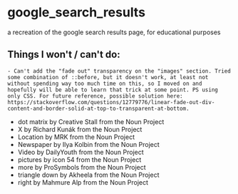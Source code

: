 # google_search_results
a recreation of the google search results page, for educational purposes

## Things I won't / can't do:
    - Can't add the "fade out" transparency on the "images" section. Tried some combination of ::before, but it doesn't work, at least not without spending way too much time on this, so I moved on and hopefully will be able to learn that trick at some point. PS using only CSS. For future reference, possible solution here: https://stackoverflow.com/questions/12779776/linear-fade-out-div-content-and-border-solid-at-top-to-transparent-at-bottom.

- dot matrix by Creative Stall from the Noun Project
- X by Richard Kunák from the Noun Project
- Location by MRK from the Noun Project
- Newspaper by Ilya Kolbin from the Noun Project
- Video by DailyYouth from the Noun Project
- pictures by icon 54 from the Noun Project
- more by ProSymbols from the Noun Project
- triangle down by Akheela from the Noun Project
- right by Mahmure Alp from the Noun Project